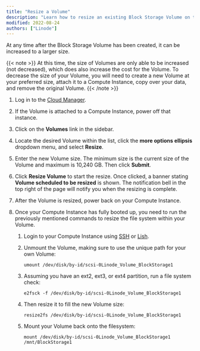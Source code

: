 ```yaml
---
title: "Resize a Volume"
description: "Learn how to resize an existing Block Storage Volume on the Linode Platform"
modified: 2022-08-24
authors: ["Linode"]
---
```


At any time after the Block Storage Volume has been created, it can be increased to a larger size.

{{< note >}}
At this time, the size of Volumes are only able to be increased (not decreased), which does also increase the cost for the Volume. To decrease the size of your Volume, you will need to create a new Volume at your preferred size, attach it to a Compute Instance, copy over your data, and remove the original Volume.
{{< /note >}}

1.  Log in to the [Cloud Manager](https://cloud.linode.com/linodes).

1.  If the Volume is attached to a Compute Instance, power off that instance.

1.  Click on the **Volumes** link in the sidebar.

1.  Locate the desired Volume within the list, click the **more options ellipsis** dropdown menu, and select **Resize**.

1.  Enter the new Volume size. The minimum size is the current size of the Volume and maximum is 10,240 GB. Then click **Submit**.

1.  Click **Resize Volume** to start the resize. Once clicked, a banner stating **Volume scheduled to be resized** is shown. The notification bell in the top right of the page will notify you when the resizing is complete.

1.  After the Volume is resized, power back on your Compute Instance.

1.  Once your Compute Instance has fully booted up, you need to run the previously mentioned commands to resize the file system within your Volume.

    1. Login to your Compute Instance using [SSH](/docs/guides/connect-to-server-over-ssh/) or [Lish](/docs/products/compute/compute-instances/guides/lish/).

    1.  Unmount the Volume, making sure to use the unique path for your own Volume:

            umount /dev/disk/by-id/scsi-0Linode_Volume_BlockStorage1

    1.  Assuming you have an ext2, ext3, or ext4 partition, run a file system check:

            e2fsck -f /dev/disk/by-id/scsi-0Linode_Volume_BlockStorage1

    1.  Then resize it to fill the new Volume size:

            resize2fs /dev/disk/by-id/scsi-0Linode_Volume_BlockStorage1

    1.  Mount your Volume back onto the filesystem:

            mount /dev/disk/by-id/scsi-0Linode_Volume_BlockStorage1 /mnt/BlockStorage1
